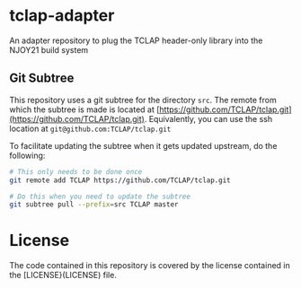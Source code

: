 # tclap-adapter
An adapter repository to plug the TCLAP header-only library into the NJOY21 build system 

## Git Subtree
This repository uses a git subtree for the directory `src`. The remote from which the subtree is made is located at [https://github.com/TCLAP/tclap.git](https://github.com/TCLAP/tclap.git). Equivalently, you can use the ssh location at `git@github.com:TCLAP/tclap.git`

To facilitate updating the subtree when it gets updated upstream, do the following:

```bash
# This only needs to be done once
git remote add TCLAP https://github.com/TCLAP/tclap.git

# Do this when you need to update the subtree
git subtree pull --prefix=src TCLAP master
```

# License
The code contained in this repository is covered by the license contained in the [LICENSE}(LICENSE) file.
